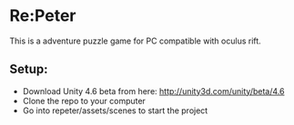 # Re:Peter

This is a adventure puzzle game for PC compatible with oculus rift. 

## Setup:

- Download Unity 4.6 beta from here: http://unity3d.com/unity/beta/4.6
- Clone the repo to your computer
- Go into repeter/assets/scenes to start the project

